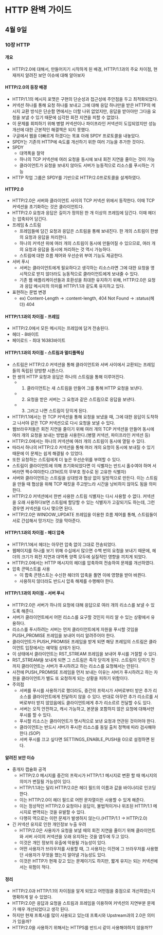 # HTTP 완벽 가이드

## 4월 9일

### 10장 HTTP

#### 개요
- HTTP/2.0에 대해서, 만들어지기 시작하게 된 배경, HTTP/1.1과의 주요 차이점, 현재까지 알려진 보안 이슈에 대해 알아보자

#### HTTP/2.0의 등장 배경
- HTTP/1.1의 메시지 포맷은 구현의 단순성과 접근성에 주안점을 두고 최적화되었다.
- 커넥션 하나를 통해 요청 하나를 보내고 그에 대해 응답 하나만을 받은 HTTP의 메시지 교환 방식은 단순함 면에서는 더할 나위 없었지만, 응답을 받아야만 그다음 요청을 보낼 수 있기 때문에 심각한 회전 지연을 피할 수 없었다.
- 이 문제를 회피하기 위해 병렬 커넥션이나 파이프라인 커넥션이 도입되었지만 성능 개선에 대한 근본적인 해결책은 되지 못했다.
- 구글에서 웹을 더빠르게 하겠다는 목표 아래 SPDY 프로토콜을 내놓았다.
- SPDY는 기존의 HTTP에 속도를 개선하기 위한 여러 기능을 추가한 것이다.
- SPDY
    - 대역폭을 절약
    - 하나의 TCP 커넥션에 여러 요청을 동시에 보내 회전 지연을 줄이는 것이 가능
    - 클라이언트가 요청을 보내지 않아도 서버가 능동적으로 리소스를 푸시하는 기능
- HTTP 작업 그룹은 SPDY를 기반으로 HTTP/2.0프로토콜을 설계하였다.

#### HTTP2.0 
- HTTP/2.0은 서버와 클라이언트 사이의 TCP 커넥션 위에서 동작한다. 이때 TCP 커넥션을 초기화하는 것은 클라이언트다.
- HTTP/2.0 요청과 응답은 길이가 정의된 한 개 이상의 프레임에 담긴다. 이때 헤더는 압축되어 담긴다.
- 프레임 & 스트림
    - 프레임들에 담긴 요청과 응답은 스트림을 통해 보내진다. 한 개의 스트림이 한쌍의 요청과 응답을 처리한다.
    - 하나의 커넥션 위에 여러 개의 스트림이 동시에 만들어질 수 있으므로, 여러 개의 요청과 응답을 동시에 처리하는 것 역시 가능하다.
    - 스트림에 대한 흐름 제어와 우선순위 부여 기능도 제공한다.
- 서버 푸시 
    - 서버는 클라이언트에게 필요하다고 생각하는 리소스라면 그에 대한 요청을 명시적으로 받지 않더라도 능동적으로 클라이언트에게 보내줄 수 있다.
    - 기존 웹 애플리케이션들과 호환성을 최대한 유지하기 위해, HTTP/2.0은 요청과 응답 메시지의 의미를 HTTP/1.1과 같도록 유지하고 있다.
- 표현하는 문법 변경
    - ex) Content-Length -> :content-length, 404 Not Found -> :status(헤더) 404

#### HTTP/1.1과의 차이점 - 프레임
- HTTP/2.0에서 모든 메시지는 프레임에 담겨 전송된다.
- 헤더 - 8바이트
- 페이로드 - 최대 16383바이트

#### HTTP/1.1과의 차이점 - 스트림과 멀티플렉싱
- 스트림은 HTTP/2.0 커넥션을 통해 클라이언트와 서버 사이에서 교환되는 프레임들의 독립된 양방향 시퀀스다.
- 한 쌍의 HTTP 요청과 응답은 하나의 스트림을 통해 이루어진다.
    - 1. 클라이언트는 새 스트림을 만들어 그를 통해 HTTP 요청을 보낸다.
    - 2. 요청을 받은 서버는 그 요청과 같은 스트림으로 응답을 보낸다.
    - 3. 그러고 나면 스트림이 닫히게 된다.
- HTTP/1.1에서는 한 TCP 커넥션을 통해 요청을 보냈을 때, 그에 대한 응답이 도착하고 나서야 같은 TCP 커넥션으로 다시 요청을 보낼 수 있다.
- 웹브라우저들은 회전 지연을 줄이기 위해 여러 개의 TCP 커넥션을 만들어 동시에 여러 개의 요청을 보내는 방법을 사용한다.(병렬 커넥션, 파이프라인 커넥션 등)
- HTTP/2.0에서는 하나의 커넥션에 여러 개의 스트림이 동시에 열릴 수 있다.
- 따라서 하나의 HTTP/2.0 커넥션을 통해 여러 개의 요청이 동시에 보내질 수 있기 때문에 이 문제는 쉽게 해결될 수 있었다.
- 또한 요청하는 스트림에게 더 높은 우선순위를 부여할 수 있다.
- 스트림이 클라이언트에 의해 초기화되었다면 이 식별자는 반드시 홀수여야 하며 서버라면 짝수여야한다.(31비트의 무부호 정수로 된 고유한 식별자)
- 서버와 클라이언트는 스트림을 상대방과 협상 없이 일방적으로 만든다. 이는 스트림을 만들 때 협상을 위해 TCP 패킷을 주고받느라 시간을 낭비하지 않아도 됨을 의미한다.
- HTTP/2.0 커넥션에서 한번 사용한 스트림 식별자는 다시 사용할 수 없다. 커넥션을 오래 사용하다보면 스트림에 할당할 수 있는 식별자가 고갈되기도 하는데, 그런 경우엔 커넥션을 다시 맺으면 된다.
- HTTP/2.0은 WINDOW_UPDATE 프레임을 이용한 흐름 제어를 통해, 스트림들이 서로 간섭해서 망가지는 것을 막아준다.

#### HTTP/1.1과의 차이점 - 헤더 압축
- HTTP/1.1에서 헤더는 아무런 압축 없이 그대로 전송되었다.
- 웹페이지를 하나를 보기 위해 수십에서 많으면 수백 번의 요청을 보내기 때문에, 헤더의 크기가 회전 지연과 대역폭 양쪽 모두에 실질적인 영향을 끼치게 되었다.
- HTTP/2.0에서는 HTTP 메시지의 헤더를 압축하여 전송하여 문제를 개선하였다.
- 압축 콘텍스트를 사용
    - 이 합축 콘텐스트는 수신한 헤더의 압축을 풀면 이에 영향을 받아 바뀐다.
    - 사용하지 않더라도 반드시 압축 해제를 수행해야 한다.

#### HTTP/1.1과의 차이점 - 서버 푸시
- HTTP/2.0은 서버가 하나의 요청에 대해 응답으로 여러 개의 리소스를 보낼 수 있도록 해준다.
- 서버가 클라이언트에서 어떤 리소스를 요구할 것인지 미리 알 수 있는 상황에서 유용하다.
- 리소스를 푸시하려는 서버는 먼저 클라이언트에게 자원을 푸시할 것임을 PUSH_PROMISE 프레임을 보내어 미리 알려주어야 한다.
- 클라이언트가 PUSH_PROMISE 프레임을 받게 되면 해당 프레임의 스트림은 클라이언트 입장에서는 예약됨 상태가 된다.
- 이 상태에서 클라이언트는 RST_STREAM 프레임을 보내어 푸시를 거절할 수 있다.
- RST_STREAM을 보내게 되면 그 스트림은 즉각 닫히게 된다. 스트림이 닫히기 전까지 클라이언트는 서버가 푸시하려고 하는 리소스를 요청해서는 안된다.
- 사전에 PUSH_PROMISE 프레임을 먼저 보내는 이유는 서버가 푸시하려고 하는 자원을 클라이언트가 별도 또 요청하게 되는 상황을 피하기 위함이다.
- 주의점
    - 서버를 푸시를 사용하기로 했더라도, 중간의 프락시가 서버로부터 받은 추가 리소스를 클라이언트에게 전달하지 않을 수 있다. 반대로 아무런 추가 리소르를 서버로부터 받지 않았음에도 클라이언트에게 추가 리소르르 전달할 수도 있다.
    - 서버는 오직 안전하고, 캐시 가능하고, 본문을 포함하지 않은 요청에 대해서만 푸시를 할 수 있다.
    - 푸시할 리소스는 클라이언트가 명시적으로 보낸 요청과 연관된 것이어야 한다.
    - 클라이언트는 반드시 서버가 푸시한 리소스를 동일 출처 정책에 따라 검사해야 한다.(SOP)
    - 서버 푸시를 끄고 싶다면 SETTINGS_ENABLE_PUSH을 0으로 설정하면 된다.

#### 알려진 보안 이슈
- 중개자 캡슐화 공격
    - HTTP/2.0 메시지를 중간의 프락시가 HTTP/1.1 메시지로 변환 할 때 메시지의 의미가 변질될 가능성이 있다.
    - HTTP/1.1과는 달리 HTTP/2.0은 헤더 필드의 이름과 값을 바이너리로 인코딩 한다.
    - 이는 HTTP/2.0이 헤더 필드로 어떤 문자열이든 사용할 수 있게 해준다.
    - 이는 정상적인 HTTP/2.0 요청이나 응답이, 불법적이거나 위조된 HTTP/1.1 메시지로 변역되는 것을 유발할 수 있다.
    - 다행히 역으로는 이런 문제가 발생하지 않는다.(HTTP/1.1 -> HTTP/2.0)
- 긴 커넥션 유지로 인한 개인정보 누출 우려
    - HTTP/2.0은 사용자가 요청을 보낼 때의 회전 지연을 줄이기 위해 클라이언트와 서버 사이의 커넥션을 오래 유지하는 것을 염두에 두고 있다.
    - 이것은 개인 정보의 유출에 악용될 가능성이 있다. 
    - 어떤 사용자가 브라우저를 사용할 때, 그 사용자는 이전에 그 브라우저를 사용했던 사용자가 무엇을 했는지 알아낼 가능성도 있다.
    - 이것은 HTTP가 현재 갖고 있는 문제이기도 하지만, 짧게 유지는 되는 커넥션에서는 위험이 적다.

#### 정리
- HTTP/2.0과 HTTP/1.1의 차이점을 알게 되었고 어떤점을 중점으로 개선하였는지 명확하게 알 수 있었다.
- HTTP/2.0은 응답과 요청을 스트림과 프레임을 이용하여 커넥션의 지연부분 문제가 매우 개선되었다고 생각 된다.
- 하지만 현재 프록시를 많이 사용되고 있는데 프록시와 Upstream과의 2.0은 의미가 있을까?
- HTTP/2.0을 사용하기 위해서는 HTTPS를 반드시 같이 사용해야하지 않을까??
